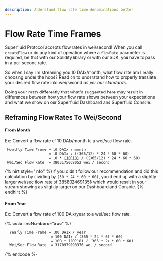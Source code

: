 ```yaml
---
description: Understand flow rate time denominations better
---
```


# Flow Rate Time Frames

Superfluid Protocol accepts flow rates in wei/second! When you call `createFlow` or do any kind of operation where a `flowRate` parameter is required, be that with our Solidity library or with our SDK, you have to pass in a per-second rate.

So when I say I'm streaming you 10 DAIx/month, what flow rate am I really choosing under the hood? Read on to understand how to properly translate your desired flow rate into wei/second _as per our standards_.

Doing your math differently that what's suggested here may result in differences between how your flow rate shows between your expectations and what we show on our Superfluid Dashboard and Superfluid Console.&#x20;

## Reframing Flow Rates To Wei/Second

#### From Month

Ex: Convert a flow rate of 10 DAIx/month to a wei/sec flow rate.

<pre data-line-numbers data-full-width="false"><code> Monthly Time Frame = 10 DAIx / month
                    = 10 DAIx / ((365/12) * 24 * 60 * 60)
                    = 10 * <a data-footnote-ref href="#user-content-fn-1">(10^18)</a> / ((365/12) * 24 * 60 * 60)
 Wei/Sec Flow Rate  = 3805175038052 wei / second
</code></pre>

{% hint style="info" %}
If you didn't follow our recommendation and did this calculation by dividing by `(30 * 24 * 60 * 60)`, you'd end up with a slightly larger wei/sec flow rate of 3858024691358 which would result in your stream showing as slightly larger on our Dashboard and Console.
{% endhint %}

#### From Year

Ex: Convert a flow rate of 100 DAIx/year to a wei/sec flow rate.

{% code lineNumbers="true" %}
```
  Yearly Time Frame = 100 DAIx / year
                     = 100 DAIx / (365 * 24 * 60 * 60)
                     = 100 * (10^18) / (365 * 24 * 60 * 60)
  Wei/Sec Flow Rate  = 3170979198376 wei / second
```
{% endcode %}

[^1]: Super Tokens always have 18 decimals
